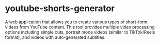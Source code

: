 # youtube-shorts-generator
A web application that allows you to create various types of short-form videos from YouTube content. This tool provides multiple video processing options including simple cuts, portrait mode videos (similar to TikTok/Reels format), and videos with auto-generated subtitles.
